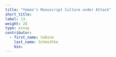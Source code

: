 ```yaml
---
title: "Yemen’s Manuscript Culture under Attack"
short_title:
label: 13.
weight: 28
type: essay
contributor:
  - first_name: Sabine
    last_name: Schmidtke
    bio:
---
```

